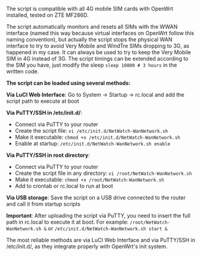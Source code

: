 The script is compatible with all 4G mobile SIM cards with OpenWrt installed, tested on ZTE MF286D.

The script automatically monitors and resets all SIMs with the WWAN interface (named this way because virtual interfaces on OpenWrt follow this naming convention), but actually the script stops the physical WAN interface to try to avoid Very Mobile and WindTre SIMs dropping to 3G, as happened in my case. It can always be used to try to keep the Very Mobile SIM in 4G instead of 3G. The script timings can be extended according to the SIM you have, just modify the sleep `sleep 10800 # 3 hours` in the written code.

**The script can be loaded using several methods:**

**Via LuCI Web Interface**: Go to System → Startup → rc.local and add the script path to execute at boot

**Via PuTTY/SSH in /etc/init.d/**: 
- Connect via PuTTY to your router
- Create the script file: `vi /etc/init.d/NetWatch-WanNetwork.sh`
- Make it executable: `chmod +x /etc/init.d/NetWatch-WanNetwork.sh`
- Enable at startup: `/etc/init.d/NetWatch-WanNetwork.sh enable`

**Via PuTTY/SSH in root directory**:
- Connect via PuTTY to your router
- Create the script file in any directory: `vi /root/NetWatch-WanNetwork.sh`
- Make it executable: `chmod +x /root/NetWatch-WanNetwork.sh`
- Add to crontab or rc.local to run at boot

**Via USB storage**: Save the script on a USB drive connected to the router and call it from startup scripts

**Important**: After uploading the script via PuTTY, you need to insert the full path in rc.local to execute it at boot. For example: `/root/NetWatch-WanNetwork.sh &` or `/etc/init.d/NetWatch-WanNetwork.sh start &`

The most reliable methods are via LuCI Web Interface and via PuTTY/SSH in /etc/init.d/, as they integrate properly with OpenWrt's init system.
